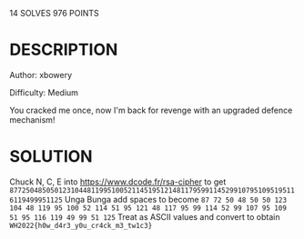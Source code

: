 14 SOLVES 976 POINTS

# DESCRIPTION
Author: xbowery

Difficulty: Medium

You cracked me once, now I'm back for revenge with an upgraded defence mechanism!
# SOLUTION

Chuck N, C, E into https://www.dcode.fr/rsa-cipher to get `87725048505012310448119951005211451951214811795991145299107951095195116119499951125`
Unga Bunga add spaces to become `87 72 50 48 50 50 123 104 48 119 95 100 52 114 51 95 121 48 117 95 99 114 52 99 107 95 109 51 95 116 119 49 99 51 125`
Treat as ASCII values and convert to obtain `WH2022{h0w_d4r3_y0u_cr4ck_m3_tw1c3}`